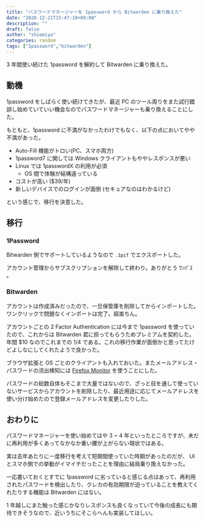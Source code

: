 ```yaml
---
title: "パスワードマネージャーを 1password から Bitwarden に乗り換えた"
date: "2020-12-21T15:47:10+09:00"
description: ""
draft: false
author: "shiomiya"
categories: random
tags: ["1password","bitwarden"]
---
```


3 年間使い続けた 1password を解約して Bitwarden に乗り換えた。

## 動機

1password をしばらく使い続けてきたが、最近 PC のツール周りをまた試行錯誤し始めていていい機会なのでパスワードマネージャーも乗り換えることにした。

もともと、1password に不満がなかったわけでもなく、以下の点においてやや不満があった。

- Auto-Fill 機能がトロい(PC、スマホ両方)
- 1password7 に関しては Windows クライアントもややレスポンスが悪い
- Linux では 1passwordX の利用が必須
  - OS 間で体験が結構違っている
- コストが高い ($39/年)
- 新しいデバイスでのログインが面倒 (セキュアなのはわかるけど)

という感じで、移行を決意した。

## 移行

### 1Password

Bitwarden 側でサポートしているようなので `.1pif` でエクスポートした。

アカウント管理からサブスクリプションを解除して終わり。ありがとう ﾜﾝﾊﾟｽ 。

### Bitwarden

アカウントは作成済みだったので、一旦保管庫を削除してからインポートした。ワンクリックで問題なくインポートは完了。超楽ちん。

アカウントごとの 2 Factor Authentication には今まで 1password を使っていたので、これからは Bitwarden 君に担ってもらうためプレミアムを契約した。年間 $10 なのでこれまでの 1/4 である。これの移行作業が面倒かと思ってたけどよしなにしてくれたようで良かった。

ブラウザ拡張と OS ごとのクライアントも入れておいた。またメールアドレス・パスワードの流出検知には [Firefox Monitor](https://monitor.firefox.com) を使うことにした。

パスワードの総数自体もそこまで大量ではないので、ざっと目を通して使っていないサービスからアカウントを削除したり、最近用途に応じてメールアドレスを使い分け始めたので登録メールアドレスを変更したりした。

## おわりに

パスワードマネージャーを使い始めてはや 3 ~ 4 年といったところですが、未だに再利用が多くあってなかなか重い腰が上がらない現状ではある。

実は去年あたりに一度移行を考えて短期間使っていた時期があったのだが、 UI とスマホ側での挙動がイマイチだったことを理由に結局乗り換えなかった。

一応書いておくとすでに 1password に劣っていると感じる点はあって、再利用されたパスワードを検出したり、クレカの有効期限が迫っていることを教えてくれたりする機能は Bitwarden にはない。

1 年越しにまた触った感じかなりレスポンスも良くなっていて今後の成長にも期待できそうなので、近いうちにそこらへんも実装してほしい。
